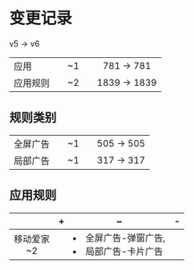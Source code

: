 # 变更记录

v5 -> v6

||||||
|-|:-:|:-:|:-:|:-:|
|应用||~1||781 -> 781|
|应用规则||~2||1839 -> 1839|

## 规则类别

||||||
|-|:-:|:-:|:-:|:-:|
|全屏广告||~1||505 -> 505|
|局部广告||~1||317 -> 317|

## 应用规则

||+|~|-|
|:-:|-|-|-|
|移动爱家<br>~2||<li>全屏广告-弹窗广告,<li>局部广告-卡片广告||
